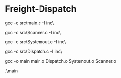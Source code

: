 # Freight-Dispatch

gcc -c src\main.c -I inc\

gcc -c src\Scanner.c -I inc\  

gcc -c src\Systemout.c -I inc\  

gcc -c src\Dispatch.c -I inc\  

gcc -o main main.o Dispatch.o Systemout.o Scanner.o

.\main
